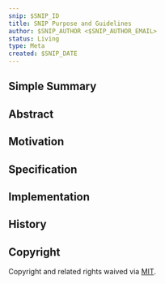 ```yaml
---
snip: $SNIP_ID
title: SNIP Purpose and Guidelines
author: $SNIP_AUTHOR <$SNIP_AUTHOR_EMAIL>
status: Living
type: Meta
created: $SNIP_DATE
---
```


## Simple Summary

## Abstract

## Motivation

## Specification

## Implementation

## History

## Copyright

Copyright and related rights waived via [MIT](../LICENSE).
